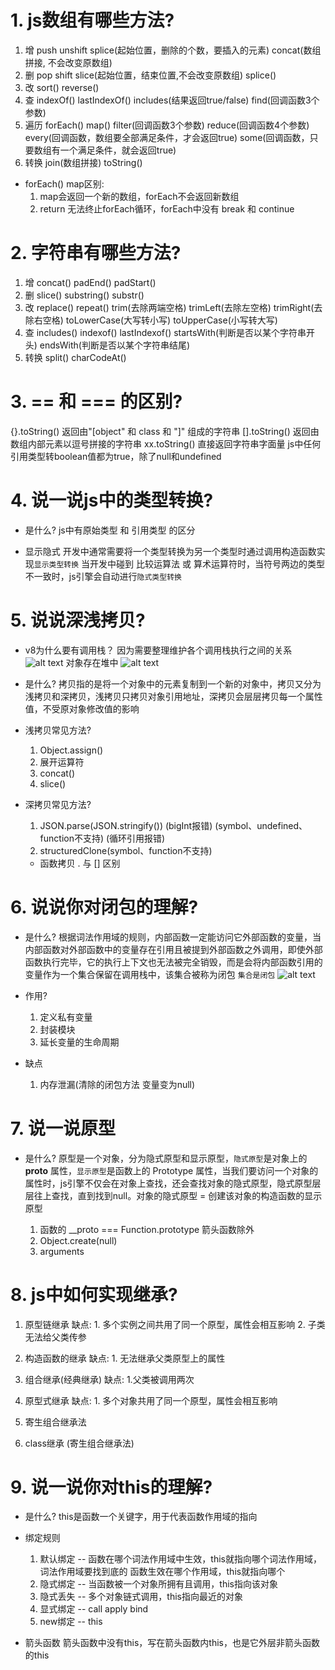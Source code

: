 # 1. js数组有哪些方法?
1. 增
push unshift splice(起始位置，删除的个数，要插入的元素) concat(数组拼接, 不会改变原数组)
2. 删
pop shift slice(起始位置，结束位置,不会改变原数组) splice() 
3. 改
sort() reverse() 
4. 查
indexOf() lastIndexOf() includes(结果返回true/false) find(回调函数3个参数) 
5. 遍历
forEach() map() filter(回调函数3个参数) reduce(回调函数4个参数) every(回调函数，数组要全部满足条件，才会返回true) some(回调函数，只要数组有一个满足条件，就会返回true)
6. 转换
join(数组拼接) toString()

- forEach() map区别:
  1. map会返回一个新的数组，forEach不会返回新数组
  2. return 无法终止forEach循环，forEach中没有 break 和 continue

# 2. 字符串有哪些方法?
1. 增 
concat() padEnd() padStart()
2. 删
slice() substring() substr()
3. 改
replace() repeat() trim(去除两端空格) trimLeft(去除左空格) trimRight(去除右空格) toLowerCase(大写转小写) toUpperCase(小写转大写)
4. 查
includes() indexof() lastIndexof() startsWith(判断是否以某个字符串开头) endsWith(判断是否以某个字符串结尾) 
5. 转换
split() charCodeAt()

# 3. == 和 === 的区别?
{}.toString() 返回由"[object" 和 class 和 "]" 组成的字符串
[].toString() 返回由数组内部元素以逗号拼接的字符串
xx.toString() 直接返回字符串字面量
js中任何引用类型转boolean值都为true，除了null和undefined

# 4. 说一说js中的类型转换?
- 是什么?
    js中有原始类型 和 引用类型 的区分

- 显示隐式
    开发中通常需要将一个类型转换为另一个类型时通过调用构造函数实现``显示类型转换``
    当开发中碰到 比较运算法 或 算术运算符时，当符号两边的类型不一致时，js引擎会自动进行``隐式类型转换``

# 5. 说说深浅拷贝?
- v8为什么要有调用栈？
    因为需要整理维护各个调用栈执行之间的关系
    ![alt text](image.png)
    对象存在堆中
    ![alt text](image-1.png)
    
- 是什么?
    拷贝指的是将一个对象中的元素复制到一个新的对象中，拷贝又分为浅拷贝和深拷贝，浅拷贝只拷贝对象引用地址，深拷贝会层层拷贝每一个属性值，不受原对象修改值的影响

- 浅拷贝常见方法?
    1. Object.assign()
    2. 展开运算符
    3. concat()
    4. slice()

- 深拷贝常见方法?
    1. JSON.parse(JSON.stringify()) (bigInt报错) (symbol、undefined、function不支持) (循环引用报错)
    2. structuredClone(symbol、function不支持) 

  - 函数拷贝
  . 与 [] 区别 

# 6. 说说你对闭包的理解?
- 是什么?
    根据词法作用域的规则，内部函数一定能访问它外部函数的变量，当内部函数对外部函数中的变量存在引用且被提到外部函数之外调用，即使外部函数执行完毕，它的执行上下文也无法被完全销毁，而是会将内部函数引用的变量作为一个集合保留在调用栈中，该集合被称为闭包
    ``集合是闭包``
    ![alt text](image-2.png)

- 作用?
    1. 定义私有变量
    2. 封装模块
    3. 延长变量的生命周期

- 缺点
    1. 内存泄漏(清除的闭包方法 变量变为null)

# 7. 说一说原型
- 是什么?
    原型是一个对象，分为隐式原型和显示原型，``隐式原型``是对象上的 __proto__ 属性，``显示原型``是函数上的 Prototype 属性，当我们要访问一个对象的属性时，js引擎不仅会在对象上查找，还会查找对象的隐式原型，隐式原型层层往上查找，直到找到null。对象的隐式原型 = 创建该对象的构造函数的显示原型

    1. 函数的 __proto === Function.prototype 箭头函数除外
    2. Object.create(null)
    3. arguments

# 8. js中如何实现继承?
  1. 原型链继承 
    缺点: 1. 多个实例之间共用了同一个原型，属性会相互影响
          2. 子类无法给父类传参 
   
  2. 构造函数的继承
    缺点: 1. 无法继承父类原型上的属性

  3. 组合继承(经典继承)
    缺点: 1.父类被调用两次

  4. 原型式继承
  缺点: 1. 多个对象共用了同一个原型，属性会相互影响

  5. 寄生组合继承法

  6. class继承 (寄生组合继承法)

# 9. 说一说你对this的理解?
- 是什么?
  this是函数一个关键字，用于代表函数作用域的指向

- 绑定规则
  1. 默认绑定 -- 函数在哪个词法作用域中生效，this就指向哪个词法作用域，词法作用域要找到底的  函数生效在哪个作用域，this就指向哪个
  2. 隐式绑定 -- 当函数被一个对象所拥有且调用，this指向该对象
  3. 隐式丢失 -- 多个对象链式调用，this指向最近的对象
  4. 显式绑定 -- call apply bind
  5. new绑定 -- this 

- 箭头函数
    箭头函数中没有this，写在箭头函数内this，也是它外层非箭头函数的this